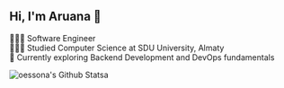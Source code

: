 ## Hi, I'm Aruana 👋

👩🏻‍💻 Software Engineer</br>
👩🏻‍🎓 Studied Computer Science at SDU University, Almaty</br>
💭 Currently exploring Backend Development and DevOps fundamentals</br>

![oessona's Github Statsa](https://github-readme-stats.vercel.app/api?username=oessona&theme=default&hide_border=false&include_all_commits=true&count_private=true)<br/>
